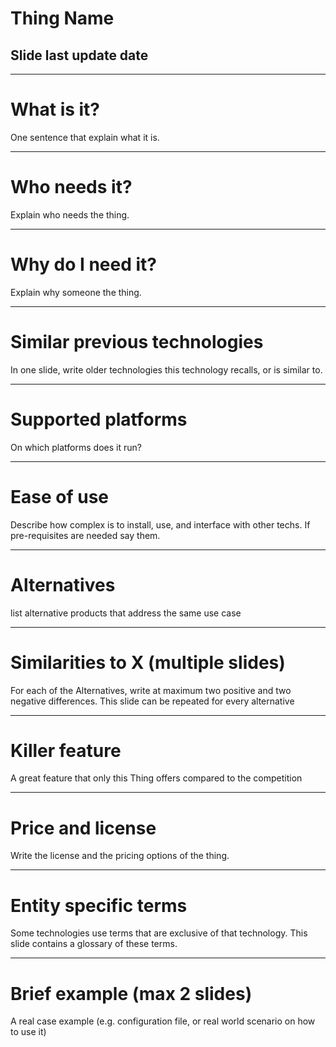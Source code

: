 # Thing Name
##  Slide last update date

<!---
Comment?
-->

---

# What is it?

One sentence that explain what it is.

---

# Who needs it?

Explain who needs the thing.

---

# Why do I need it?

Explain why someone the thing.

---

# Similar previous technologies

In one slide, write older technologies this technology recalls, or is similar to.

---

# Supported platforms

On which platforms does it run?

---

# Ease of use

Describe how complex is to install, use, and interface with other techs. If pre-requisites are needed say them.

---

# Alternatives

list alternative products that address the same use case

---

# Similarities to X (multiple slides)

For each of the Alternatives, write at maximum two positive and two negative differences.
This slide can be repeated for every alternative

---

# Killer feature

A great feature that only this Thing offers compared to the competition

---

# Price and license


Write the license and the pricing options of the thing.

---

# Entity specific terms

Some technologies use terms that are exclusive of that technology. This slide contains a glossary
of these terms.

---

# Brief example (max 2 slides)

A real case example (e.g. configuration file, or real world scenario on how to use it)
